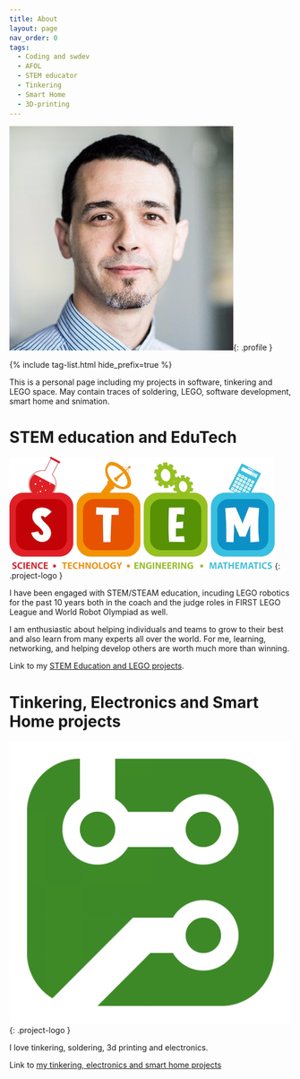 ```yaml
---
title: About
layout: page
nav_order: 0
tags:
  - Coding and swdev
  - AFOL
  - STEM educator
  - Tinkering
  - Smart Home
  - 3D-printing
---
```


![profile](/assets/profile.jpg){: .profile }

{% include tag-list.html hide_prefix=true %}

This is a personal page including my projects in software, tinkering and LEGO space. May contain traces of soldering, LEGO, software development, smart home and snimation.

# STEM education and EduTech

![edustem](/assets/stem_rs.png){: .project-logo }

I have been engaged with STEM/STEAM education, incuding LEGO robotics for the past 10 years both in the coach and the judge roles in FIRST LEGO League and World Robot Olympiad as well.

I am enthusiastic about helping individuals and teams to grow to their best and also learn from many experts all over the world. For me, learning, networking, and helping develop others are worth much more than winning.

Link to my [STEM Education and LEGO projects](edustem/).

# Tinkering, Electronics and Smart Home projects

![tinkering](/assets/tinkering.png){: .project-logo }

I love tinkering, soldering, 3d printing and electronics.

Link to [my tinkering, electronics and smart home projects](tinkering/)